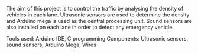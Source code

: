 The aim of this project is to control the traffic by analysing the density of vehicles in each lane. Ultrasonic sensors are used to determine the density and Arduino mega is used as the central processing unit. Sound sensors are also installed on each lane in order to detect any emergency vehicle.

Tools used: Arduino IDE, C programming
Components: Ultrasonic sensors, sound sensors, Arduino Mega, Wires
